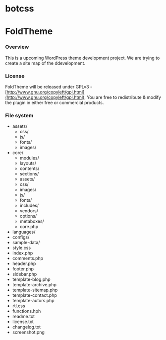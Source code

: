 botcss
======

# FoldTheme

### Overview

This is a upcoming WordPress theme development project. We are trying to create a site map of the ddevelopment.

### License

FoldTheme will be released under GPLv3 - [http://www.gnu.org/copyleft/gpl.html](http://www.gnu.org/copyleft/gpl.html). You are free to redistribute & modify the plugin in either free or commercial products.

### File system

* assets/
  * css/
  * js/
  * fonts/
  * images/
* core/
  * modules/
  * layouts/
  * contents/
  * sections/
  * assets/
   * css/
   * images/
   * js/
   * fonts/
  * includes/
  * vendors/
  * options/
  * metaboxes/
  * core.php
* languages/
* configs/
* sample-data/
* style.css
* index.php
* comments.php
* header.php
* footer.php
* sidebar.php
* template-blog.php
* template-archive.php
* template-sitemap.php
* template-contact.php
* template-autors.php
* rtl.css
* functions.hph
* readme.txt
* license.txt
* changelog.txt
* screenshot.png
